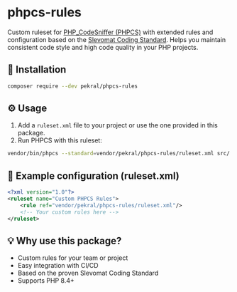 # phpcs-rules

Custom ruleset for [PHP_CodeSniffer (PHPCS)](https://github.com/squizlabs/PHP_CodeSniffer) with extended rules and configuration based on the [Slevomat Coding Standard](https://github.com/slevomat/coding-standard). Helps you maintain consistent code style and high code quality in your PHP projects.

## 🚀 Installation

```bash
composer require --dev pekral/phpcs-rules
```

## ⚙️ Usage

1. Add a `ruleset.xml` file to your project or use the one provided in this package.
2. Run PHPCS with this ruleset:

```bash
vendor/bin/phpcs --standard=vendor/pekral/phpcs-rules/ruleset.xml src/
```

## 📝 Example configuration (ruleset.xml)

```xml
<?xml version="1.0"?>
<ruleset name="Custom PHPCS Rules">
    <rule ref="vendor/pekral/phpcs-rules/ruleset.xml"/>
    <!-- Your custom rules here -->
</ruleset>
```

## 💡 Why use this package?
- Custom rules for your team or project
- Easy integration with CI/CD
- Based on the proven Slevomat Coding Standard
- Supports PHP 8.4+